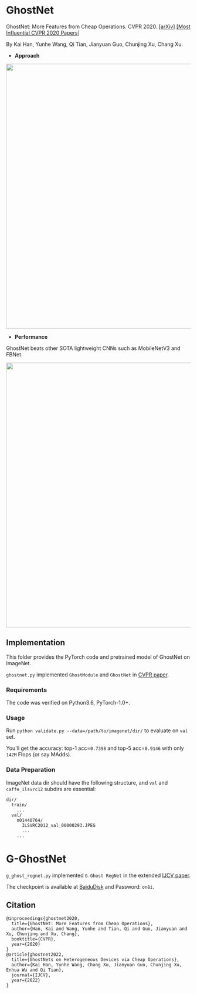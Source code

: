 # GhostNet

GhostNet: More Features from Cheap Operations. CVPR 2020. [[arXiv]](https://arxiv.org/abs/1911.11907) [[Most Influential CVPR 2020 Papers]](https://www.paperdigest.org/2021/08/most-influential-cvpr-papers-2021-08/)

By Kai Han, Yunhe Wang, Qi Tian, Jianyuan Guo, Chunjing Xu, Chang Xu.

- **Approach**

<div align="center">
   <img src="../fig/ghost_module.png" width="720">
</div>

- **Performance**

GhostNet beats other SOTA lightweight CNNs such as MobileNetV3 and FBNet.

<div align="center">
   <img src="../fig/flops_latency.png" width="720">
</div>

## Implementation

This folder provides the PyTorch code and pretrained model of GhostNet on ImageNet.

`ghostnet.py` implemented `GhostModule` and `GhostNet` in [CVPR paper](https://arxiv.org/abs/1911.11907).

### Requirements
The code was verified on Python3.6, PyTorch-1.0+.

### Usage
Run `python validate.py --data=/path/to/imagenet/dir/` to evaluate on `val` set.

You'll get the accuracy: top-1 acc=`0.7398` and top-5 acc=`0.9146` with only `142M` Flops (or say MAdds).

### Data Preparation
ImageNet data dir should have the following structure, and `val` and `caffe_ilsvrc12` subdirs are essential:
```
dir/
  train/
    ...
  val/
    n01440764/
      ILSVRC2012_val_00000293.JPEG
      ...
    ...
```

# G-GhostNet

`g_ghost_regnet.py` implemented `G-Ghost RegNet` in the extended [IJCV paper](https://arxiv.org/abs/2201.03297).

The checkpoint is available at [BaiduDisk](https://pan.baidu.com/s/1bgdM9xWVCFGMyYMKPUn4Zg) and Password: `on8i`.

## Citation
```
@inproceedings{ghostnet2020,
  title={GhostNet: More Features from Cheap Operations},
  author={Han, Kai and Wang, Yunhe and Tian, Qi and Guo, Jianyuan and Xu, Chunjing and Xu, Chang},
  booktitle={CVPR},
  year={2020}
}
@article{ghostnet2022,
  title={GhostNets on Heterogeneous Devices via Cheap Operations},
  author={Kai Han, Yunhe Wang, Chang Xu, Jianyuan Guo, Chunjing Xu, Enhua Wu and Qi Tian},
  journal={IJCV},
  year={2022}
}
```
